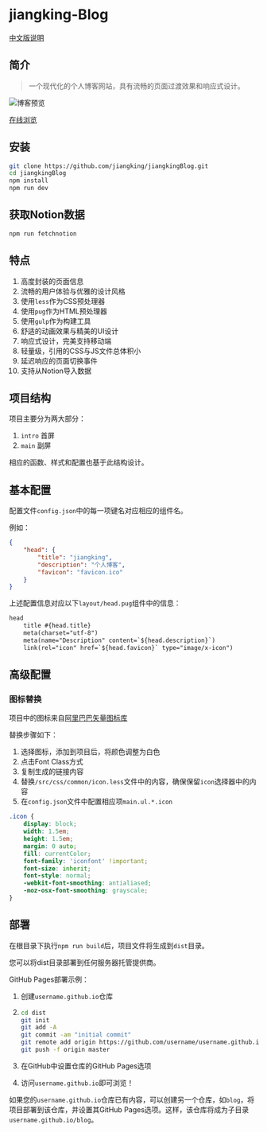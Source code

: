 # jiangking-Blog

[中文版说明](<README.zh_CN.md>)

## 简介

> 一个现代化的个人博客网站，具有流畅的页面过渡效果和响应式设计。

![博客预览](https://media0.giphy.com/media/v1.Y2lkPTc5MGI3NjExMncyb3oyc21zc3czejU3cGk4M2tiNTdkaTM0N3FodGVpZmU5azNxaCZlcD12MV9pbnRlcm5hbF9naWZfYnlfaWQmY3Q9Zw/fhXFCZEogq39rOpKUi/giphy.gif)

[在线浏览](https://jiangking.com)

## 安装

```sh
git clone https://github.com/jiangking/jiangkingBlog.git
cd jiangkingBlog
npm install
npm run dev
```

## 获取Notion数据
```sh
npm run fetchnotion
```

## 特点

1. 高度封装的页面信息
2. 流畅的用户体验与优雅的设计风格
3. 使用`less`作为CSS预处理器
4. 使用`pug`作为HTML预处理器
5. 使用`gulp`作为构建工具
6. 舒适的动画效果与精美的UI设计
7. 响应式设计，完美支持移动端
8. 轻量级，引用的CSS与JS文件总体积小
9. 延迟响应的页面切换事件
10. 支持从Notion导入数据

## 项目结构

项目主要分为两大部分：
1. `intro` 首屏
2. `main` 副屏

相应的函数、样式和配置也基于此结构设计。

## 基本配置

配置文件`config.json`中的每一项键名对应相应的组件名。

例如：

```json
{
	"head": {
		"title": "jiangking",
		"description": "个人博客",
		"favicon": "favicon.ico"
	}
}
```

上述配置信息对应以下`layout/head.pug`组件中的信息：
```html
head
	title #{head.title}
	meta(charset="utf-8")
	meta(name="Description" content=`${head.description}`)
	link(rel="icon" href=`${head.favicon}` type="image/x-icon")
```

## 高级配置

### 图标替换
项目中的图标来自[阿里巴巴矢量图标库](https://www.iconfont.cn)

替换步骤如下：

1. 选择图标，添加到项目后，将颜色调整为白色
2. 点击Font Class方式
3. 复制生成的链接内容
4. 替换`/src/css/common/icon.less`文件中的内容，确保保留`icon`选择器中的内容
5. 在`config.json`文件中配置相应项`main.ul.*.icon`

```css
.icon {
	display: block;
	width: 1.5em;
	height: 1.5em;
	margin: 0 auto;
	fill: currentColor;
	font-family: 'iconfont' !important;
	font-size: inherit;
	font-style: normal;
	-webkit-font-smoothing: antialiased;
	-moz-osx-font-smoothing: grayscale;
}
```

## 部署

在根目录下执行`npm run build`后，项目文件将生成到`dist`目录。

您可以将dist目录部署到任何服务器托管提供商。

GitHub Pages部署示例：

1. 创建`username.github.io`仓库

2. ```sh
   cd dist
   git init
   git add -A
   git commit -am "initial commit"
   git remote add origin https://github.com/username/username.github.io.git
   git push -f origin master
   ```

3. 在GitHub中设置仓库的GitHub Pages选项

4. 访问`username.github.io`即可浏览！

如果您的`username.github.io`仓库已有内容，可以创建另一个仓库，如`blog`，将项目部署到该仓库，并设置其GitHub Pages选项。这样，该仓库将成为子目录`username.github.io/blog`。